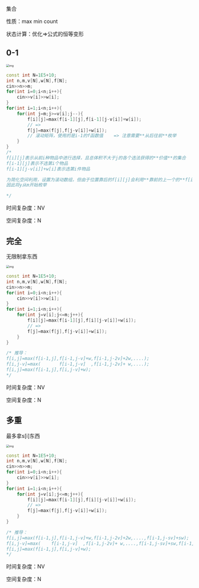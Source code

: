 集合

性质：max min count

状态计算：优化=>公式的恒等变形



## 0-1

<img src="E:\076lxl\work\note4c\leetcode\模板\assets\5f57924c160a154a67b3875b.png" alt="img" style="zoom:50%;" />

```cpp
const int N=1E5+10;
int n,m,v[N],w[N],f[N];
cin>>n>>m;
for(int i=0;i<n;i++){
    cin>>v[i]>>w[i];
}
for(int i=1;i<n;i++){
    for(int j=m;j>=v[i];j--){
        f[i][j]=max(f[i-1][j],f[i-1][j-v[i]]+w[i]);
        // => 
        f[j]=max(f[j],f[j-v[i]]+w[i]);
        // 滚动矩阵，使用的是i-1的f函数值    => 注意需要**从后往前**枚举
    }
}
/*
f[i][j]表示从前i种物品中进行选择，且总体积不大于j的各个选法获得的**价值**的集合
f[i-1][j]表示不选第i个物品
f[i-1][j-v[i]]+w[i]表示选第i件物品

为简化空间利用，设置为滚动数组，但由于位置靠后的f[i][j]会利用**靠前的上一个的**f[i-1][j-v[i]]，
因此将y从m开始枚举

*/
```


时间复杂度：NV

空间复杂度：N

## 完全

无限制拿东西

<img src="E:\076lxl\work\note4c\leetcode\模板\assets\5f5847d9160a154a67d6befd.png" alt="img" style="zoom:50%;" />

```cpp
const int N=1E5+10;
int n,m,v[N],w[N],f[N];
cin>>n>>m;
for(int i=0;i<n;i++){
    cin>>v[i]>>w[i];
}
for(int i=1;i<n;i++){
    for(int j=v[i];j<=m;j++){
        f[i][j]=max(f[i-1][j],f[i][j-v[i]]+w[i]);
        // =>
        f[j]=max(f[j],f[j-v[i]]+w[i]);
    }
}

/* 推导：
f[i,j]=max(f[i-1,j],f[i-1,j-v]+w,f[i-1,j-2v]+2w,....);
f[i,j-v]=max(       f[i-1,j-v]  ,f[i-1,j-2v]+ w,....);
f[i,j]=max(f[i-1,j],f[i,j-v]+w);
*/
```

时间复杂度：NV

空间复杂度：N



## 多重

最多拿s[i]东西

<img src="E:\076lxl\work\note4c\leetcode\模板\assets\5f5847d9160a154a67d6befd.png" alt="img" style="zoom:50%;" />

```cpp
const int N=1E5+10;
int n,m,v[N],w[N],f[N];
cin>>n>>m;
for(int i=0;i<n;i++){
    cin>>v[i]>>w[i];
}
for(int i=1;i<n;i++){
    for(int j=v[i];j<=m;j++){
        f[i][j]=max(f[i-1][j],f[i][j-v[i]]+w[i]);
        // =>
        f[j]=max(f[j],f[j-v[i]]+w[i]);
    }
}

/* 推导：
f[i,j]=max(f[i-1,j],f[i-1,j-v]+w,f[i-1,j-2v]+2w,....,f[i-1,j-sv]+sw);
f[i,j-v]=max(    f[i-1,j-v]  ,f[i-1,j-2v]+ w,....,f[i-1,j-sv]+sw,f[i-1,j-(s+1)v]+(s+1)w);
f[i,j]=max(f[i-1,j],f[i,j-v]+w);
*/
```

时间复杂度：NV

空间复杂度：N

